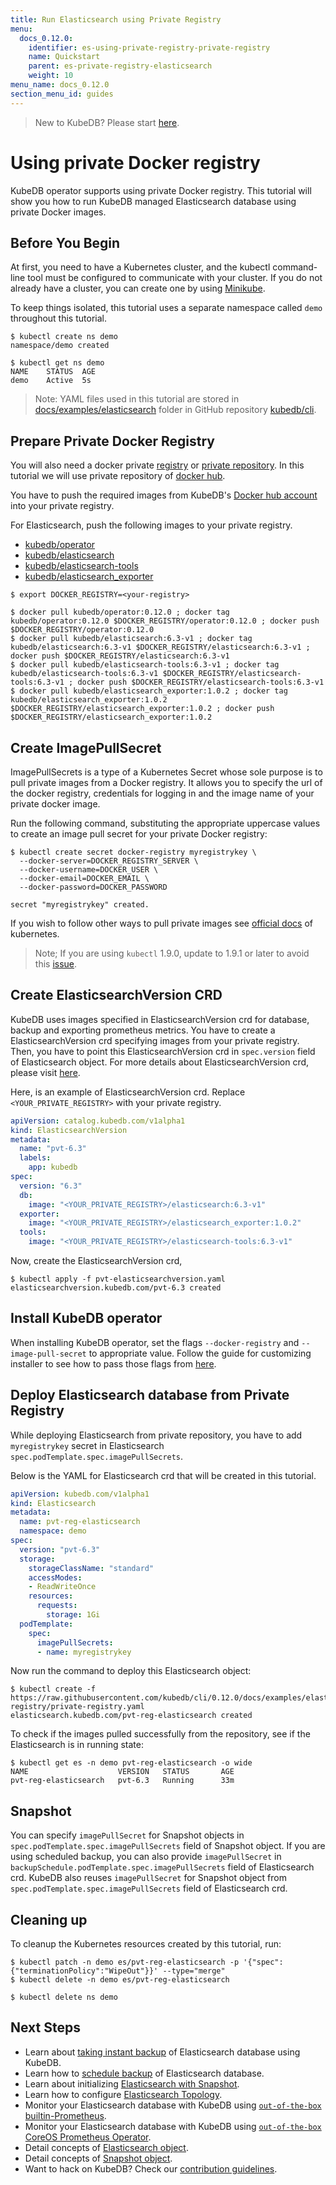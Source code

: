 ```yaml
---
title: Run Elasticsearch using Private Registry
menu:
  docs_0.12.0:
    identifier: es-using-private-registry-private-registry
    name: Quickstart
    parent: es-private-registry-elasticsearch
    weight: 10
menu_name: docs_0.12.0
section_menu_id: guides
---
```


> New to KubeDB? Please start [here](/docs/0.12.0/concepts/README).

# Using private Docker registry

KubeDB operator supports using private Docker registry. This tutorial will show you how to run KubeDB managed Elasticsearch database using private Docker images.

## Before You Begin

At first, you need to have a Kubernetes cluster, and the kubectl command-line tool must be configured to communicate with your cluster. If you do not already have a cluster, you can create one by using [Minikube](https://github.com/kubernetes/minikube).

To keep things isolated, this tutorial uses a separate namespace called `demo` throughout this tutorial.

```console
$ kubectl create ns demo
namespace/demo created

$ kubectl get ns demo
NAME    STATUS  AGE
demo    Active  5s
```

> Note: YAML files used in this tutorial are stored in [docs/examples/elasticsearch](https://github.com/kubedb/cli/tree/0.12.0/docs/examples/elasticsearch) folder in GitHub repository [kubedb/cli](https://github.com/kubedb/cli).

## Prepare Private Docker Registry

You will also need a docker private [registry](https://docs.docker.com/registry/) or [private repository](https://docs.docker.com/docker-hub/repos/#private-repositories). In this tutorial we will use private repository of [docker hub](https://hub.docker.com/).

You have to push the required images from KubeDB's [Docker hub account](https://hub.docker.com/r/kubedb/) into your private registry.

For Elasticsearch, push the following images to your private registry.

- [kubedb/operator](https://hub.docker.com/r/kubedb/operator)
- [kubedb/elasticsearch](https://hub.docker.com/r/kubedb/elasticsearch)
- [kubedb/elasticsearch-tools](https://hub.docker.com/r/kubedb/elasticsearch-tools)
- [kubedb/elasticsearch_exporter](https://hub.docker.com/r/kubedb/elasticsearch_exporter)

```console
$ export DOCKER_REGISTRY=<your-registry>

$ docker pull kubedb/operator:0.12.0 ; docker tag kubedb/operator:0.12.0 $DOCKER_REGISTRY/operator:0.12.0 ; docker push $DOCKER_REGISTRY/operator:0.12.0
$ docker pull kubedb/elasticsearch:6.3-v1 ; docker tag kubedb/elasticsearch:6.3-v1 $DOCKER_REGISTRY/elasticsearch:6.3-v1 ; docker push $DOCKER_REGISTRY/elasticsearch:6.3-v1
$ docker pull kubedb/elasticsearch-tools:6.3-v1 ; docker tag kubedb/elasticsearch-tools:6.3-v1 $DOCKER_REGISTRY/elasticsearch-tools:6.3-v1 ; docker push $DOCKER_REGISTRY/elasticsearch-tools:6.3-v1
$ docker pull kubedb/elasticsearch_exporter:1.0.2 ; docker tag kubedb/elasticsearch_exporter:1.0.2 $DOCKER_REGISTRY/elasticsearch_exporter:1.0.2 ; docker push $DOCKER_REGISTRY/elasticsearch_exporter:1.0.2
```

## Create ImagePullSecret

ImagePullSecrets is a type of a Kubernetes Secret whose sole purpose is to pull private images from a Docker registry. It allows you to specify the url of the docker registry, credentials for logging in and the image name of your private docker image.

Run the following command, substituting the appropriate uppercase values to create an image pull secret for your private Docker registry:

```console
$ kubectl create secret docker-registry myregistrykey \
  --docker-server=DOCKER_REGISTRY_SERVER \
  --docker-username=DOCKER_USER \
  --docker-email=DOCKER_EMAIL \
  --docker-password=DOCKER_PASSWORD

secret "myregistrykey" created.
```

If you wish to follow other ways to pull private images see [official docs](https://kubernetes.io/docs/concepts/containers/images/) of kubernetes.

> Note; If you are using `kubectl` 1.9.0, update to 1.9.1 or later to avoid this [issue](https://github.com/kubernetes/kubernetes/issues/57427).

## Create ElasticsearchVersion CRD

KubeDB uses images specified in ElasticsearchVersion crd for database, backup and exporting prometheus metrics. You have to create a ElasticsearchVersion crd specifying images from your private registry. Then, you have to point this ElasticsearchVersion crd in `spec.version` field of Elasticsearch object. For more details about ElasticsearchVersion crd, please visit [here](/docs/0.12.0/concepts/catalog/elasticsearch).

Here, is an example of ElasticsearchVersion crd. Replace `<YOUR_PRIVATE_REGISTRY>` with your private registry.

```yaml
apiVersion: catalog.kubedb.com/v1alpha1
kind: ElasticsearchVersion
metadata:
  name: "pvt-6.3"
  labels:
    app: kubedb
spec:
  version: "6.3"
  db:
    image: "<YOUR_PRIVATE_REGISTRY>/elasticsearch:6.3-v1"
  exporter:
    image: "<YOUR_PRIVATE_REGISTRY>/elasticsearch_exporter:1.0.2"
  tools:
    image: "<YOUR_PRIVATE_REGISTRY>/elasticsearch-tools:6.3-v1"
```

Now, create the ElasticsearchVersion crd,

```console
$ kubectl apply -f pvt-elasticsearchversion.yaml
elasticsearchversion.kubedb.com/pvt-6.3 created
```

## Install KubeDB operator

When installing KubeDB operator, set the flags `--docker-registry` and `--image-pull-secret` to appropriate value. Follow the guide for customizing installer to see how to pass those flags from [here](/docs/0.12.0/setup/install#customizing-installer).

## Deploy Elasticsearch database from Private Registry

While deploying Elasticsearch from private repository, you have to add `myregistrykey` secret in Elasticsearch `spec.podTemplate.spec.imagePullSecrets`.

Below is the YAML for Elasticsearch crd that will be created in this tutorial.

```yaml
apiVersion: kubedb.com/v1alpha1
kind: Elasticsearch
metadata:
  name: pvt-reg-elasticsearch
  namespace: demo
spec:
  version: "pvt-6.3"
  storage:
    storageClassName: "standard"
    accessModes:
    - ReadWriteOnce
    resources:
      requests:
        storage: 1Gi
  podTemplate:
    spec:
      imagePullSecrets:
      - name: myregistrykey
```

Now run the command to deploy this Elasticsearch object:

```console
$ kubectl create -f https://raw.githubusercontent.com/kubedb/cli/0.12.0/docs/examples/elasticsearch/private-registry/private-registry.yaml
elasticsearch.kubedb.com/pvt-reg-elasticsearch created
```

To check if the images pulled successfully from the repository, see if the Elasticsearch is in running state:

```console
$ kubectl get es -n demo pvt-reg-elasticsearch -o wide
NAME                    VERSION   STATUS       AGE
pvt-reg-elasticsearch   pvt-6.3   Running      33m
```

## Snapshot

You can specify `imagePullSecret` for Snapshot objects in `spec.podTemplate.spec.imagePullSecrets` field of Snapshot object. If you are using scheduled backup, you can also provide `imagePullSecret` in `backupSchedule.podTemplate.spec.imagePullSecrets` field of Elasticsearch crd. KubeDB also reuses `imagePullSecret` for Snapshot object from `spec.podTemplate.spec.imagePullSecrets` field of Elasticsearch crd.

## Cleaning up

To cleanup the Kubernetes resources created by this tutorial, run:

```console
$ kubectl patch -n demo es/pvt-reg-elasticsearch -p '{"spec":{"terminationPolicy":"WipeOut"}}' --type="merge"
$ kubectl delete -n demo es/pvt-reg-elasticsearch

$ kubectl delete ns demo
```

## Next Steps

- Learn about [taking instant backup](/docs/0.12.0/guides/elasticsearch/snapshot/instant_backup) of Elasticsearch database using KubeDB.
- Learn how to [schedule backup](/docs/0.12.0/guides/elasticsearch/snapshot/scheduled_backup)  of Elasticsearch database.
- Learn about initializing [Elasticsearch with Snapshot](/docs/0.12.0/guides/elasticsearch/initialization/snapshot_source).
- Learn how to configure [Elasticsearch Topology](/docs/0.12.0/guides/elasticsearch/clustering/topology).
- Monitor your Elasticsearch database with KubeDB using [`out-of-the-box` builtin-Prometheus](/docs/0.12.0/guides/elasticsearch/monitoring/using-builtin-prometheus).
- Monitor your Elasticsearch database with KubeDB using [`out-of-the-box` CoreOS Prometheus Operator](/docs/0.12.0/guides/elasticsearch/monitoring/using-coreos-prometheus-operator).
- Detail concepts of [Elasticsearch object](/docs/0.12.0/concepts/databases/elasticsearch).
- Detail concepts of [Snapshot object](/docs/0.12.0/concepts/snapshot).
- Want to hack on KubeDB? Check our [contribution guidelines](/docs/0.12.0/CONTRIBUTING).
